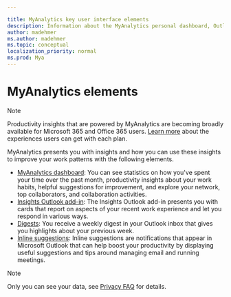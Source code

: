 ```yaml
---

title: MyAnalytics key user interface elements
description: Information about the MyAnalytics personal dashboard, Outlook add-in, digests, and inline suggestions in Outlook
author: madehmer
ms.author: madehmer
ms.topic: conceptual
localization_priority: normal 
ms.prod: Mya
---
```


# MyAnalytics elements

> [!Note]
> Productivity insights that are powered by MyAnalytics are becoming broadly available for Microsoft 365 and Office 365 users.
[Learn more](../overview/plans-environments.md) about the experiences users can get with each plan.

MyAnalytics presents you with insights and how you can use these insights to improve your work patterns with the following elements.

* [MyAnalytics dashboard](dashboard-2.md): You can see statistics on how you've spent your time over the past month, productivity insights about your work habits, helpful suggestions for improvement, and explore your network, top collaborators, and collaboration activities.
* [Insights Outlook add-in](add-in.md): The Insights Outlook add-in presents you with cards that report on aspects of your recent work experience and let you respond in various ways.
* [Digests](email-digest-2.md): You receive a weekly digest in your Outlook inbox that gives you highlights about your previous week.
* [Inline suggestions](mya-notifications.md): Inline suggestions are notifications that appear in Microsoft Outlook that can help boost your productivity by displaying useful suggestions and tips around managing email and running meetings.

> [!Note]
> Only you can see your data, see [Privacy FAQ](../overview/mya-faq.md#privacy) for details.
